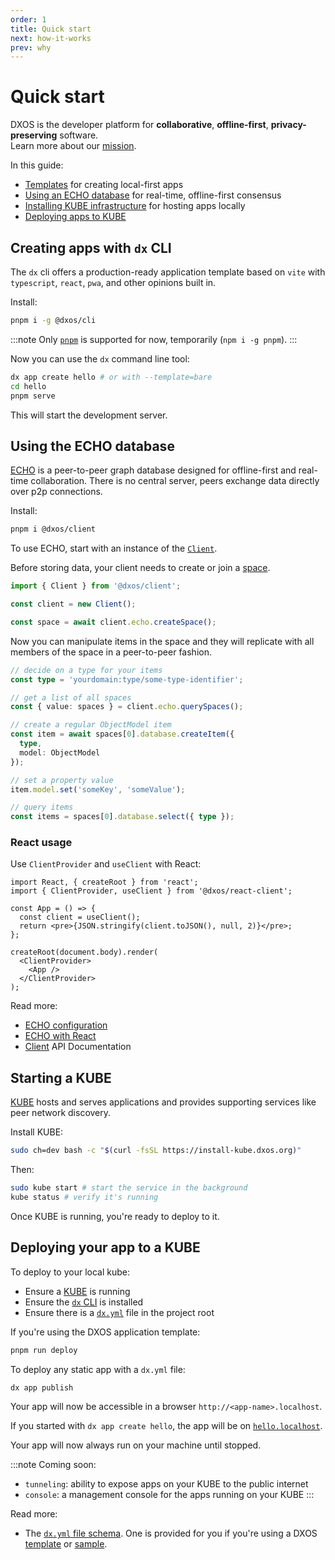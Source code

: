 ```yaml
---
order: 1
title: Quick start
next: how-it-works
prev: why
---
```


# Quick start

DXOS is the developer platform for **collaborative**, **offline-first**, **privacy-preserving** software.<br/> Learn more about our [mission](why).

In this guide:

- [Templates](#creating-apps-with-dx-cli) for creating local-first apps
- [Using an ECHO database](#using-the-echo-database) for real-time, offline-first consensus
- [Installing KUBE infrastructure](#starting-a-kube) for hosting apps locally
- [Deploying apps to KUBE](#deploying-your-app-to-a-kube)

## Creating apps with `dx` CLI

The `dx` cli offers a production-ready application template based on `vite` with `typescript`, `react`, `pwa`, and other opinions built in.

Install:

```bash
pnpm i -g @dxos/cli
```

:::note
Only [`pnpm`](https://pnpm.io/) is supported for now, temporarily (`npm i -g pnpm`).
:::

Now you can use the `dx` command line tool:

```bash
dx app create hello # or with --template=bare
cd hello
pnpm serve
```

This will start the development server.

## Using the ECHO database

[ECHO](overview#echo) is a peer-to-peer graph database designed for offline-first and real-time collaboration. There is no central server, peers exchange data directly over p2p connections.

Install:

```bash
pnpm i @dxos/client
```

To use ECHO, start with an instance of the [`Client`](echo/configuration).

Before storing data, your client needs to create or join a [space](echo/spaces).

```ts file=./echo/snippets/create-space.ts#L5-
import { Client } from '@dxos/client';

const client = new Client();

const space = await client.echo.createSpace();
```

Now you can manipulate items in the space and they will replicate with all members of the space in a peer-to-peer fashion.

```ts file=./echo/snippets/write-items.ts#L9-
// decide on a type for your items
const type = 'yourdomain:type/some-type-identifier';

// get a list of all spaces
const { value: spaces } = client.echo.querySpaces();

// create a regular ObjectModel item
const item = await spaces[0].database.createItem({
  type,
  model: ObjectModel
});

// set a property value
item.model.set('someKey', 'someValue');

// query items
const items = spaces[0].database.select({ type });
```

### React usage

Use `ClientProvider` and `useClient` with React:

```tsx file=./echo/snippets/create-client-react.tsx#L5-
import React, { createRoot } from 'react';
import { ClientProvider, useClient } from '@dxos/react-client';

const App = () => {
  const client = useClient();
  return <pre>{JSON.stringify(client.toJSON(), null, 2)}</pre>;
};

createRoot(document.body).render(
  <ClientProvider>
    <App />
  </ClientProvider>
);
```

Read more:

- [ECHO configuration](echo/configuration)
- [ECHO with React](echo/react)
- [Client](../api/@dxos/client/classes/Client.md) API Documentation

## Starting a KUBE

[KUBE](/docs/kube/overview) hosts and serves applications and provides supporting services like peer network discovery.

Install KUBE:
```bash file=./snippets/install-kube.sh
sudo ch=dev bash -c "$(curl -fsSL https://install-kube.dxos.org)"
```

Then:

```bash
sudo kube start # start the service in the background
kube status # verify it's running
```

Once KUBE is running, you're ready to deploy to it.

## Deploying your app to a KUBE

To deploy to your local kube:

- Ensure a [KUBE](#starting-a-kube) is running
- Ensure the [`dx` CLI](#creating-apps-with-dx-cli) is installed
- Ensure there is a [`dx.yml`](kube/dx-yml-file) file in the project root

If you're using the DXOS application template:
```bash
pnpm run deploy
```
To deploy any static app with a `dx.yml` file:
```bash
dx app publish
```

Your app will now be accessible in a browser `http://<app-name>.localhost`.

If you started with `dx app create hello`, the app will be on [`hello.localhost`](http://hello.localhost).

Your app will now always run on your machine until stopped.

:::note
Coming soon:
- `tunneling`: ability to expose apps on your KUBE to the public internet
- `console`: a management console for the apps running on your KUBE
:::

Read more:

- The [`dx.yml` file schema](kube/dx-yml-file). One is provided for you if you're using a DXOS [template](cli/templates) or [sample](samples).
